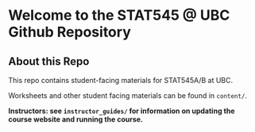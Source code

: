 # Welcome to the STAT545 \@ UBC Github Repository

## About this Repo

This repo contains student-facing materials for STAT545A/B at UBC.

Worksheets and other student facing materials can be found in
`content/`.

**Instructors: see `instructor_guides/` for information on updating the course website and running the course.**